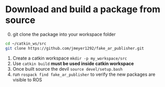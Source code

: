 # Download and build a package from source

   0. git clone the package into your workspace folder
```bash
cd ~/catkin_ws/src
git clone https://github.com/jmeyer1292/fake_ar_publisher.git
```
1.  Create a catkin workspace `mkdir -p my_workspace/src`
2.  Use `catkin build` **must be used inside catkin workspace**
3.  Once built source the devil `source devel/setup.bash`
4.  run `rospack find fake_ar_publisher` to verify the new packages are visible to ROS
   
